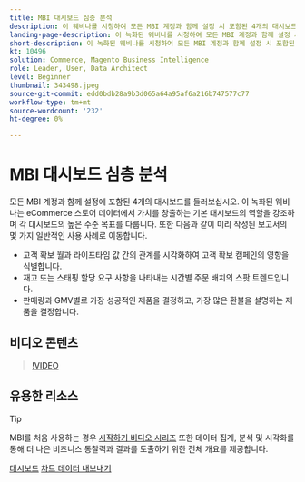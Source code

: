 ```yaml
---
title: MBI 대시보드 심층 분석
description: 이 웨비나를 시청하여 모든 MBI 계정과 함께 설정 시 포함된 4개의 대시보드에 대한 둘러보기를 확인하십시오.
landing-page-description: 이 녹화된 웨비나를 시청하여 모든 MBI 계정과 함께 설정 시 포함된 4개의 대시보드를 살펴보십시오.
short-description: 이 녹화된 웨비나를 시청하여 모든 MBI 계정과 함께 설정 시 포함된 4개의 대시보드를 살펴보십시오.
kt: 10496
solution: Commerce, Magento Business Intelligence
role: Leader, User, Data Architect
level: Beginner
thumbnail: 343498.jpeg
source-git-commit: edd0bdb28a9b3d065a64a95af6a216b747577c77
workflow-type: tm+mt
source-wordcount: '232'
ht-degree: 0%

---
```


# MBI 대시보드 심층 분석

모든 MBI 계정과 함께 설정에 포함된 4개의 대시보드를 둘러보십시오. 이 녹화된 웨비나는 eCommerce 스토어 데이터에서 가치를 창출하는 기본 대시보드의 역할을 강조하며 각 대시보드의 높은 수준 목표를 다룹니다. 또한 다음과 같이 미리 작성된 보고서의 몇 가지 일반적인 사용 사례로 이동합니다.

- 고객 확보 월과 라이프타임 값 간의 관계를 시각화하여 고객 확보 캠페인의 영향을 식별합니다.
- 재고 또는 스태핑 할당 요구 사항을 나타내는 시간별 주문 배치의 스팟 트렌드입니다.
- 판매량과 GMV별로 가장 성공적인 제품을 결정하고, 가장 많은 환불을 설명하는 제품을 결정합니다.

## 비디오 콘텐츠

>[!VIDEO](https://video.tv.adobe.com/v/343498?quality=12&learn=on)

## 유용한 리소스

>[!TIP]
>
>MBI를 처음 사용하는 경우 [시작하기 비디오 시리즈](https://experienceleague.adobe.com/docs/commerce-learn/tutorials/mbi/introduction/1-overview.html) 또한 데이터 집계, 분석 및 시각화를 통해 더 나은 비즈니스 통찰력과 결과를 도출하기 위한 전체 개요를 제공합니다.

[대시보드](https://experienceleague.adobe.com/docs/commerce-business-intelligence/mbi/build/dashboards/ess-dashboards.html)
[차트 데이터 내보내기](https://experienceleague.adobe.com/docs/commerce-business-intelligence/mbi/build/share/exp-chart-dash.html)
